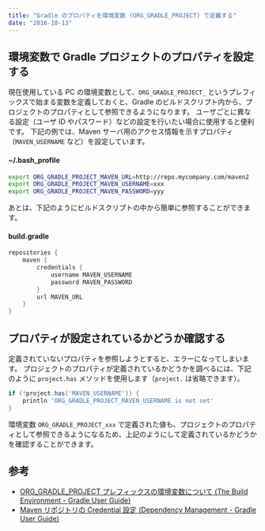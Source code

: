 ```yaml
---
title: "Gradle のプロパティを環境変数 (ORG_GRADLE_PROJECT) で定義する"
date: "2016-10-13"
---
```


環境変数で Gradle プロジェクトのプロパティを設定する
----

現在使用している PC の環境変数として、`ORG_GRADLE_PROJECT_` というプレフィックスで始まる変数を定義しておくと、Gradle のビルドスクリプト内から、プロジェクトのプロパティとして参照できるようになります。
ユーザごとに異なる設定（ユーザ ID やパスワード）などの設定を行いたい場合に使用すると便利です。
下記の例では、Maven サーバ用のアクセス情報を示すプロパティ（`MAVEN_USERNAME` など）を設定しています。

#### ~/.bash_profile

```sh
export ORG_GRADLE_PROJECT_MAVEN_URL=http://repo.mycompany.com/maven2
export ORG_GRADLE_PROJECT_MAVEN_USERNAME=xxx
export ORG_GRADLE_PROJECT_MAVEN_PASSWORD=yyy
```

あとは、下記のようにビルドスクリプトの中から簡単に参照することができます。

#### build.gradle

```groovy
repositories {
    maven {
        credentials {
            username MAVEN_USERNAME
            password MAVEN_PASSWORD
        }
        url MAVEN_URL
    }
}
```


プロパティが設定されているかどうか確認する
----

定義されていないプロパティを参照しようとすると、エラーになってしまいます。
プロジェクトのプロパティが定義されているかどうかを調べるには、下記のように `project.has` メソッドを使用します（`project.` は省略できます）。

```groovy
if (!project.has('MAVEN_USERNAME')) {
    println 'ORG_GRADLE_PROJECT_MAVEN_USERNAME is not set'
}
```

環境変数 `ORG_GRADLE_PROJECT_xxx` で定義された値も、プロジェクトのプロパティとして参照できるようになるため、上記のようにして定義されているかどうかを確認することができます。


参考
----
* [ORG_GRADLE_PROJECT プレフィックスの環境変数について (The Build Environment - Gradle User Guide)](https://docs.gradle.org/current/userguide/build_environment.html#sec:gradle_properties_and_system_properties)
* [Maven リポジトリの Credential 設定 (Dependency Management - Gradle User Guide)](https://docs.gradle.org/current/userguide/dependency_management.html#sec:accessing_password_protected_maven_repositories)

